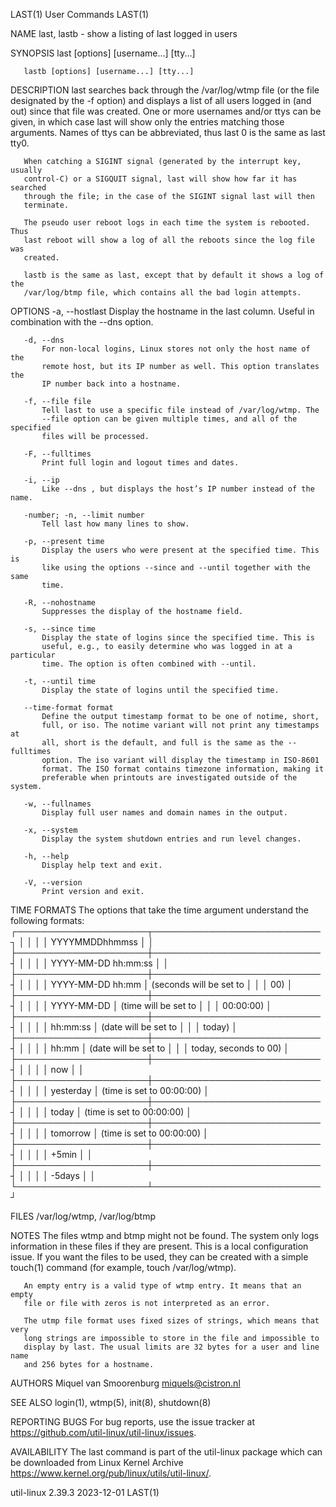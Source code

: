LAST(1)                          User Commands                         LAST(1)

NAME
       last, lastb - show a listing of last logged in users

SYNOPSIS
       last [options] [username...] [tty...]

       lastb [options] [username...] [tty...]

DESCRIPTION
       last searches back through the /var/log/wtmp file (or the file
       designated by the -f option) and displays a list of all users logged in
       (and out) since that file was created. One or more usernames and/or
       ttys can be given, in which case last will show only the entries
       matching those arguments. Names of ttys can be abbreviated, thus last 0
       is the same as last tty0.

       When catching a SIGINT signal (generated by the interrupt key, usually
       control-C) or a SIGQUIT signal, last will show how far it has searched
       through the file; in the case of the SIGINT signal last will then
       terminate.

       The pseudo user reboot logs in each time the system is rebooted. Thus
       last reboot will show a log of all the reboots since the log file was
       created.

       lastb is the same as last, except that by default it shows a log of the
       /var/log/btmp file, which contains all the bad login attempts.

OPTIONS
       -a, --hostlast
           Display the hostname in the last column. Useful in combination with
           the --dns option.

       -d, --dns
           For non-local logins, Linux stores not only the host name of the
           remote host, but its IP number as well. This option translates the
           IP number back into a hostname.

       -f, --file file
           Tell last to use a specific file instead of /var/log/wtmp. The
           --file option can be given multiple times, and all of the specified
           files will be processed.

       -F, --fulltimes
           Print full login and logout times and dates.

       -i, --ip
           Like --dns , but displays the host’s IP number instead of the name.

       -number; -n, --limit number
           Tell last how many lines to show.

       -p, --present time
           Display the users who were present at the specified time. This is
           like using the options --since and --until together with the same
           time.

       -R, --nohostname
           Suppresses the display of the hostname field.

       -s, --since time
           Display the state of logins since the specified time. This is
           useful, e.g., to easily determine who was logged in at a particular
           time. The option is often combined with --until.

       -t, --until time
           Display the state of logins until the specified time.

       --time-format format
           Define the output timestamp format to be one of notime, short,
           full, or iso. The notime variant will not print any timestamps at
           all, short is the default, and full is the same as the --fulltimes
           option. The iso variant will display the timestamp in ISO-8601
           format. The ISO format contains timezone information, making it
           preferable when printouts are investigated outside of the system.

       -w, --fullnames
           Display full user names and domain names in the output.

       -x, --system
           Display the system shutdown entries and run level changes.

       -h, --help
           Display help text and exit.

       -V, --version
           Print version and exit.

TIME FORMATS
       The options that take the time argument understand the following
       formats:
       ┌─────────────────────┬───────────────────────────┐
       │                     │                           │
       │ YYYYMMDDhhmmss      │                           │
       ├─────────────────────┼───────────────────────────┤
       │                     │                           │
       │ YYYY-MM-DD hh:mm:ss │                           │
       ├─────────────────────┼───────────────────────────┤
       │                     │                           │
       │ YYYY-MM-DD hh:mm    │ (seconds will be set to   │
       │                     │ 00)                       │
       ├─────────────────────┼───────────────────────────┤
       │                     │                           │
       │ YYYY-MM-DD          │ (time will be set to      │
       │                     │ 00:00:00)                 │
       ├─────────────────────┼───────────────────────────┤
       │                     │                           │
       │ hh:mm:ss            │ (date will be set to      │
       │                     │ today)                    │
       ├─────────────────────┼───────────────────────────┤
       │                     │                           │
       │ hh:mm               │ (date will be set to      │
       │                     │ today, seconds to 00)     │
       ├─────────────────────┼───────────────────────────┤
       │                     │                           │
       │ now                 │                           │
       ├─────────────────────┼───────────────────────────┤
       │                     │                           │
       │ yesterday           │ (time is set to 00:00:00) │
       ├─────────────────────┼───────────────────────────┤
       │                     │                           │
       │ today               │ (time is set to 00:00:00) │
       ├─────────────────────┼───────────────────────────┤
       │                     │                           │
       │ tomorrow            │ (time is set to 00:00:00) │
       ├─────────────────────┼───────────────────────────┤
       │                     │                           │
       │ +5min               │                           │
       ├─────────────────────┼───────────────────────────┤
       │                     │                           │
       │ -5days              │                           │
       └─────────────────────┴───────────────────────────┘

FILES
       /var/log/wtmp, /var/log/btmp

NOTES
       The files wtmp and btmp might not be found. The system only logs
       information in these files if they are present. This is a local
       configuration issue. If you want the files to be used, they can be
       created with a simple touch(1) command (for example, touch
       /var/log/wtmp).

       An empty entry is a valid type of wtmp entry. It means that an empty
       file or file with zeros is not interpreted as an error.

       The utmp file format uses fixed sizes of strings, which means that very
       long strings are impossible to store in the file and impossible to
       display by last. The usual limits are 32 bytes for a user and line name
       and 256 bytes for a hostname.

AUTHORS
       Miquel van Smoorenburg <miquels@cistron.nl>

SEE ALSO
       login(1), wtmp(5), init(8), shutdown(8)

REPORTING BUGS
       For bug reports, use the issue tracker at
       https://github.com/util-linux/util-linux/issues.

AVAILABILITY
       The last command is part of the util-linux package which can be
       downloaded from Linux Kernel Archive
       <https://www.kernel.org/pub/linux/utils/util-linux/>.

util-linux 2.39.3                 2023-12-01                           LAST(1)
